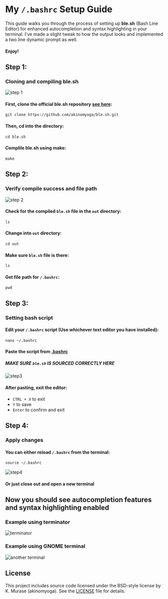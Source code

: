 # My `/.bashrc` Setup Guide

This guide walks you through the process of setting up **ble.sh** (Bash Line Editor) for enhanced autocompletion and syntax highlighting in your terminal.
I've made a slight tweak to how the output looks and implemented a two line dynamic prompt as well.


#### Enjoy!

## Step 1:
### Cloning and compiling ble.sh

![step 1](https://github.com/user-attachments/assets/7f16375e-bd8d-41f9-aeb9-f69759a770a5)

#### First, clone the official ble.sh repository [see here](https://github.com/akinomyoga/ble.sh):
```
git clone https://github.com/akinomyoga/ble.sh.git
```

#### Then, cd into the directory:
```
cd ble.sh
```
#### Complile ble.sh using make:
```
make
```

## Step 2:
### Verify compile success and file path

![step 2](https://github.com/user-attachments/assets/c8ee1a38-6a6e-4779-b774-bc2543180a01)

#### Check for the compiled `ble.sh` file in the `out` directory:
```
ls
```
#### Change into `out` directory:
```
cd out
```
#### Make sure `ble.sh` file is there:
```
ls
```
#### Get file path for `/.bashrc`:
```
pwd
```
## Step 3:
### Setting bash script

#### Edit your `/.bashrc` script (Use whichever text editor you have installed):
```
nano ~/.bashrc
```
#### Paste the script from [.bashrc](https://github.com/dramiajr/bashrc-/blob/main/.bashrc%20script)
##### MAKE SURE `ble.sh` IS SOURCED CORRECTLY HERE 
![step3](https://github.com/user-attachments/assets/f754847e-e8a6-4aaa-b2ba-a4b19ed55717)

#### After pasting, exit the editor:
- `CTRL + X` to exit
- `Y` to save
- `Enter` to confirm and exit

## Step 4:
### Apply changes

#### You can either reload `/.bashrc` from the terminal:
```
source ~/.bashrc
```
![step4](https://github.com/user-attachments/assets/7002f586-ec5d-49de-8ce6-ee94fea12153)

#### Or just close out and open a new terminal 

## Now you should see autocompletion features and syntax highlighting enabled

### Example using terminator
![terminator](https://github.com/user-attachments/assets/61f2b007-6e62-4fef-b33a-f35797018814)

### Example using GNOME terminal
![another terminal](https://github.com/user-attachments/assets/76ab7b3c-b31a-4673-96fb-fa1859d3b9e4)

## License
This project includes source code licensed under the BSD-style license by K. Murase (akinomyoga). See the [LICENSE](./LICENSE) file for details.















